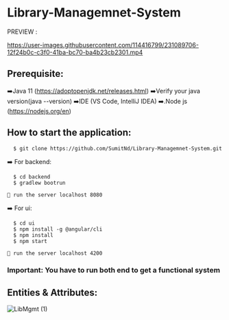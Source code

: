 # Library-Managemnet-System

PREVIEW :

https://user-images.githubusercontent.com/114416799/231089706-12f24b0c-c3f0-41ba-bc70-ba4b23cb2301.mp4

## Prerequisite:
  ➡️Java 11 (https://adoptopenjdk.net/releases.html)
  ➡️Verify your java version(java --version)
  ➡️IDE (VS Code, IntelliJ IDEA) 
  ➡️.Node js (https://nodejs.org/en)
  
## How to start the application:
```
  $ git clone https://github.com/SumitNd/Library-Managemnet-System.git
```

  ➡️ For backend:
  ```
    $ cd backend
    $ gradlew bootrun
  ```
    🫳 run the server localhost 8080
  
  ➡️ For ui:
  ```
    $ cd ui
    $ npm install -g @angular/cli
    $ npm install
    $ npm start
  ```
    🫳 run the server localhost 4200
    
### Important: You have to run both end to get a functional system

## Entities & Attributes:
![LibMgmt (1)](https://user-images.githubusercontent.com/114416799/231082340-1f66c76a-f905-4228-b31a-fc9f9f9c1f7c.png)






